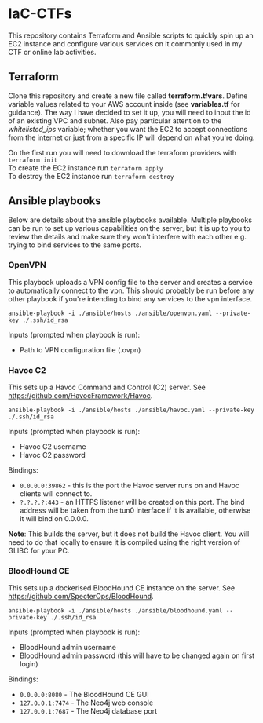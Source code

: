 # IaC-CTFs

This repository contains Terraform and Ansible scripts to quickly spin up an EC2 instance and configure various services on it commonly used in my CTF or online lab activities.

## Terraform

Clone this repository and create a new file called **terraform.tfvars**. Define variable values related to your AWS account inside (see **variables.tf** for guidance). The way I have decided to set it up, you will need to input the id of an existing VPC and subnet. Also pay particular attention to the _whitelisted\_ips_ variable; whether you want the EC2 to accept connections from the internet or just from a specific IP will depend on what you're doing.

On the first run you will need to download the terraform providers with `terraform init`  
To create the EC2 instance run `terraform apply`  
To destroy the EC2 instance run `terraform destroy`

## Ansible playbooks

Below are details about the ansible playbooks available. Multiple playbooks can be run to set up various capabilities on the server, but it is up to you to review the details and make sure they won't interfere with each other e.g. trying to bind services to the same ports.

### OpenVPN

This playbook uploads a VPN config file to the server and creates a service to automatically connect to the vpn. This should probably be run before any other playbook if you're intending to bind any services to the vpn interface.

```
ansible-playbook -i ./ansible/hosts ./ansible/openvpn.yaml --private-key ./.ssh/id_rsa
```

Inputs (prompted when playbook is run):
- Path to VPN configuration file (.ovpn)

### Havoc C2

This sets up a Havoc Command and Control (C2) server. See https://github.com/HavocFramework/Havoc.

```
ansible-playbook -i ./ansible/hosts ./ansible/havoc.yaml --private-key ./.ssh/id_rsa
```

Inputs (prompted when playbook is run):
- Havoc C2 username
- Havoc C2 password

Bindings:
- `0.0.0.0:39862` - this is the port the Havoc server runs on and Havoc clients will connect to.
- `?.?.?.?:443` - an HTTPS listener will be created on this port. The bind address will be taken from the tun0 interface if it is available, otherwise it will bind on 0.0.0.0.

**Note**: This builds the server, but it does not build the Havoc client. You will need to do that locally to ensure it is compiled using the right version of GLIBC for your PC.

### BloodHound CE

This sets up a dockerised BloodHound CE instance on the server. See https://github.com/SpecterOps/BloodHound.

```
ansible-playbook -i ./ansible/hosts ./ansible/bloodhound.yaml --private-key ./.ssh/id_rsa
```

Inputs (prompted when playbook is run):
- BloodHound admin username
- BloodHound admin password (this will have to be changed again on first login)

Bindings:
- `0.0.0.0:8080` - The BloodHound CE GUI
- `127.0.0.1:7474` - The Neo4j web console
- `127.0.0.1:7687` - The Neo4j database port
